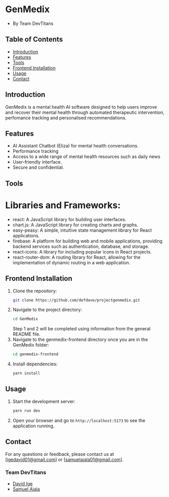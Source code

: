 # GenMedix
- By Team DevTitans

## Table of Contents
- [Introduction](#introduction)
- [Features](#features)
- [Tools](#tools)
- [Frontend Installation](#frontend-installation)
- [Usage](#usage)
- [Contact](#contact)

## Introduction
GenMedix is a mental health AI software designed to help users improve and recover their mental health through automated therapeutic intervention, perfomance tracking and personalised recommendations.

## Features
- AI Assistant Chatbot (Eliza) for mental health conversations.
- Performance tracking
- Access to a wide range of mental health resources such as daily news
- User-friendly interface.
- Secure and confidential.

## Tools
# Libraries and Frameworks:
- react: A JavaScript library for building user interfaces.
- chart.js: A JavaScript library for creating charts and graphs.
- easy-peasy: A simple, intuitive state management library for React applications.
- firebase: A platform for building web and mobile applications, providing backend services such as authentication, database, and storage.
- react-icons: A library for including popular icons in React projects.
- react-router-dom: A routing library for React, allowing for the implementation of dynamic routing in a web application.


## Frontend Installation
1. Clone the repository:
    ```bash
    git clone https://github.com/defdave/projectgenmedix.git
    ```
2. Navigate to the project directory:
    ```bash
    cd GenMedix
    ```
    Step 1 and 2 will be completed using information from the general README file.
3. Navigate to the genmedix-frontend directory once you are in the GenMedix folder:
    ```bash
    cd genmedix-frontend
    ```
4. Install dependencies:
    ```bash
    yarn install
    ```

## Usage
1. Start the development server:
    ```bash
    yarn run dev
    ```
2. Open your browser and go to `http://localhost:5173` to see the application running.



## Contact
For any questions or feedback, please contact us at [igedavid01@gmail.com] or [samuelajala01@gmail.com].

### Team DevTitans
- [David Ige](https://github.com/defdave)
- [Samuel Ajala](https://github.com/samuelajala01)